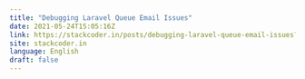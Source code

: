 ```yaml
---
title: "Debugging Laravel Queue Email Issues"
date: 2021-05-24T15:05:16Z
link: https://stackcoder.in/posts/debugging-laravel-queue-email-issues?utm_medium=RSS&utm_source=news.12bit.vn
site: stackcoder.in
language: English
draft: false
---
```

